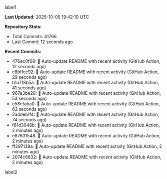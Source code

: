 
label1 
<!-- ACTIVITY_START -->
**Last Updated:** 2025-10-05 19:42:10 UTC

**Repository Stats:**
- Total Commits: 41766
- Last Commit: 12 seconds ago

**Recent Commits:**
- 476ec0f08: 🤖 Auto-update README with recent activity (GitHub Action, 12 seconds ago)
- c8bffcc92: 🤖 Auto-update README with recent activity (GitHub Action, 29 seconds ago)
- b1a718b5a: 🤖 Auto-update README with recent activity (GitHub Action, 41 seconds ago)
- 967a3be28: 🤖 Auto-update README with recent activity (GitHub Action, 53 seconds ago)
- c58efaba0: 🤖 Auto-update README with recent activity (GitHub Action, 62 seconds ago)
- 2addeb1f4: 🤖 Auto-update README with recent activity (GitHub Action, 74 seconds ago)
- f61d3048b: 🤖 Auto-update README with recent activity (GitHub Action, 2 minutes ago)
- e87631548: 🤖 Auto-update README with recent activity (GitHub Action, 2 minutes ago)
- ff297139a: 🤖 Auto-update README with recent activity (GitHub Action, 2 minutes ago)
- 2074c8832: 🤖 Auto-update README with recent activity (GitHub Action, 2 minutes ago)
<!-- ACTIVITY_END -->

label2
